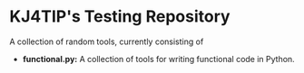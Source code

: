 # KJ4TIP's Testing Repository

A collection of random tools, currently consisting of

- **functional.py:** A collection of tools for writing functional code in Python.
